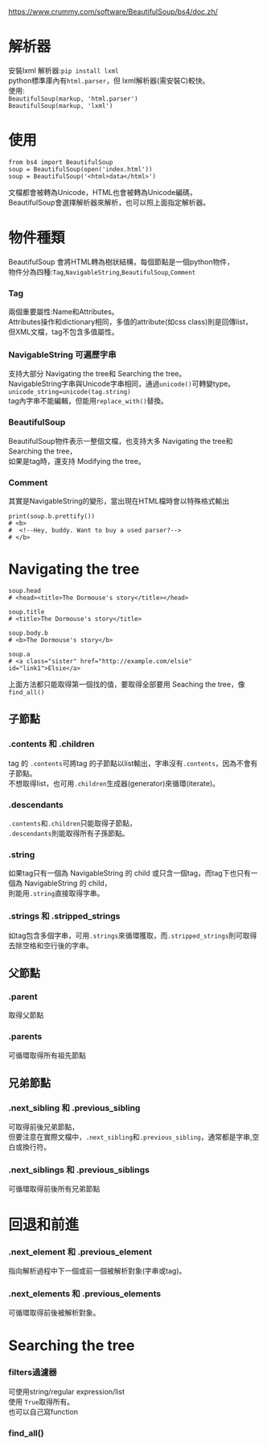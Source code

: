 https://www.crummy.com/software/BeautifulSoup/bs4/doc.zh/  

# 解析器  
安裝lxml 解析器:```pip install lxml```  
python標準庫內有```html.parser```，但 lxml解析器(需安裝C)較快。  
使用:  
```BeautifulSoup(markup, 'html.parser')```  
```BeautifulSoup(markup, 'lxml')```  

# 使用
```
from bs4 import BeautifulSoup
soup = BeautifulSoup(open('index.html'))
soup = BeautifulSoup('<html>data</html>')
```
文檔都會被轉為Unicode，HTML也會被轉為Unicode編碼，  
BeautifulSoup會選擇解析器來解析，也可以照上面指定解析器。  

# 物件種類
BeautifulSoup 會將HTML轉為樹狀結構，每個節點是一個python物件，  
物件分為四種:```Tag```,```NavigableString```,```BeautifulSoup```,```Comment```  

### Tag
兩個重要屬性:Name和Attributes。  
Attributes操作和dictionary相同，多值的attribute(如css class)則是回傳list，  
但XML文檔，tag不包含多值屬性。

### NavigableString 可遍歷字串
支持大部分 Navigating the tree和 Searching the tree。  
NavigableString字串與Unicode字串相同，通過```unicode()```可轉變type。  
```unicode_string=unicode(tag.string)```  
tag內字串不能編輯，但能用```replace_with()```替換。

### BeautifulSoup
BeautifulSoup物件表示一整個文檔，也支持大多 Navigating the tree和 Searching the tree，  
如果是tag時，還支持 Modifying the tree。

### Comment
其實是NavigableString的變形，當出現在HTML檔時會以特殊格式輸出  
```
print(soup.b.prettify())
# <b>
#  <!--Hey, buddy. Want to buy a used parser?-->
# </b>
```

# Navigating the tree
```
soup.head
# <head><title>The Dormouse's story</title></head>

soup.title
# <title>The Dormouse's story</title>

soup.body.b
# <b>The Dormouse's story</b>

soup.a
# <a class="sister" href="http://example.com/elsie" id="link1">Elsie</a>
```  
上面方法都只能取得第一個找的值，要取得全部要用 Seaching the tree，像 ```find_all()```  
## 子節點
### .contents 和 .children
tag 的 ```.contents```可將tag 的子節點以list輸出，字串沒有```.contents```，因為不會有子節點。  
不想取得list，也可用```.children```生成器(generator)來循環(iterate)。  

### .descendants
```.contents```和```.children```只能取得子節點，  
```.descendants```則能取得所有子孫節點。

### .string
如果tag只有一個為 NavigableString 的 child 或只含一個tag，而tag下也只有一個為 NavigableString 的 child，  
則能用```.string```直接取得字串。

### .strings 和 .stripped_strings
如tag包含多個字串，可用```.strings```來循環獲取，而```.stripped_strings```則可取得去除空格和空行後的字串。

## 父節點
### .parent
取得父節點

### .parents
可循環取得所有祖先節點

## 兄弟節點
### .next_sibling 和 .previous_sibling
可取得前後兄弟節點，  
但要注意在實際文檔中，```.next_sibling```和```.previous_sibling```，通常都是字串,空白或換行符。  

### .next_siblings 和 .previous_siblings
可循環取得前後所有兄弟節點

# 回退和前進
### .next_element 和 .previous_element
指向解析過程中下一個或前一個被解析對象(字串或tag)。  

### .next_elements 和 .previous_elements
可循環取得前後被解析對象。

# Searching the tree
### filters過濾器
可使用string/regular expression/list  
使用 ```True```取得所有。  
也可以自己寫function

### find_all()

